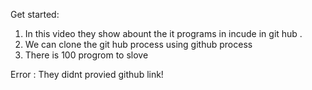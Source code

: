 Get started:
 1) In this video they show abount the it programs in incude in git hub .
2) We can clone the git hub process using github process 
3) There is 100 progrom to slove 

Error : They didnt provied github link!


